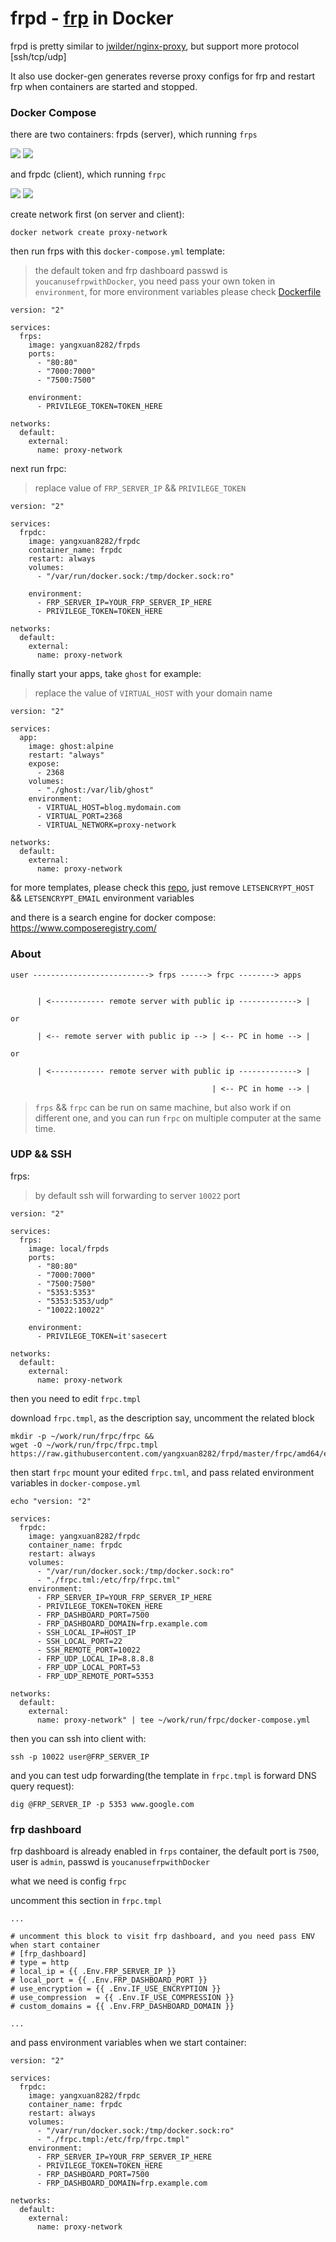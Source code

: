 frpd - [frp](https://github.com/fatedier/frp) in Docker
===

frpd is pretty similar to [jwilder/nginx-proxy](https://github.com/jwilder/nginx-proxy), but support more protocol [ssh/tcp/udp] 

It also use docker-gen generates reverse proxy configs for frp and restart frp when containers are started and stopped.

### Docker Compose

there are two containers: frpds (server), which running `frps`

[![](https://images.microbadger.com/badges/image/yangxuan8282/frpds:0.11.0.svg)](https://microbadger.com/images/yangxuan8282/frpds:0.11.0 "Get your own image badge on microbadger.com") [![](https://images.microbadger.com/badges/version/yangxuan8282/frpds:0.11.0.svg)](https://microbadger.com/images/yangxuan8282/frpds:0.11.0 "Get your own version badge on microbadger.com")

and frpdc (client), which running `frpc`

[![](https://images.microbadger.com/badges/image/yangxuan8282/frpdc:0.11.0.svg)](https://microbadger.com/images/yangxuan8282/frpdc:0.11.0 "Get your own image badge on microbadger.com") [![](https://images.microbadger.com/badges/version/yangxuan8282/frpdc:0.11.0.svg)](https://microbadger.com/images/yangxuan8282/frpdc:0.11.0 "Get your own version badge on microbadger.com") 

create network first (on server and client):

```
docker network create proxy-network
```

then run frps with this `docker-compose.yml` template:

> the default token and frp dashboard passwd is `youcanusefrpwithDocker`, you need pass your own token in `environment`, for more environment variables please check [Dockerfile](https://github.com/yangxuan8282/frpd/blob/master/frps/Dockerfile)  

```
version: "2"

services:
  frps:
    image: yangxuan8282/frpds
    ports:
      - "80:80"
      - "7000:7000"
      - "7500:7500"

    environment:
      - PRIVILEGE_TOKEN=TOKEN_HERE

networks:
  default:
    external:
      name: proxy-network
``` 

next run frpc:

> replace value of `FRP_SERVER_IP` && `PRIVILEGE_TOKEN`

```
version: "2"

services:
  frpdc:
    image: yangxuan8282/frpdc
    container_name: frpdc
    restart: always
    volumes:
      - "/var/run/docker.sock:/tmp/docker.sock:ro"

    environment:
      - FRP_SERVER_IP=YOUR_FRP_SERVER_IP_HERE
      - PRIVILEGE_TOKEN=TOKEN_HERE

networks:
  default:
    external:
      name: proxy-network
```

finally start your apps, take `ghost` for example:

> replace the value of `VIRTUAL_HOST` with your domain name

```
version: "2"

services:
  app:
    image: ghost:alpine
    restart: "always"
    expose:
      - 2368
    volumes:
      - "./ghost:/var/lib/ghost"
    environment:
      - VIRTUAL_HOST=blog.mydomain.com
      - VIRTUAL_PORT=2368
      - VIRTUAL_NETWORK=proxy-network

networks:
  default:
    external:
      name: proxy-network
```

for more templates, please check this [repo](https://github.com/yangxuan8282/docker-recipes), just remove `LETSENCRYPT_HOST` && `LETSENCRYPT_EMAIL` environment variables

and there is a search engine for docker compose: https://www.composeregistry.com/

### About

```
user --------------------------> frps ------> frpc --------> apps


      | <------------ remote server with public ip -------------> |

or   

      | <-- remote server with public ip --> | <-- PC in home --> |

or

      | <------------ remote server with public ip -------------> |

                                             | <-- PC in home --> |

```

> `frps` && `frpc` can be run on same machine, but also work if on different one, and you can run `frpc` on multiple computer at the same time.

### UDP && SSH

frps:

> by default ssh will forwarding to server `10022` port

```
version: "2"

services:
  frps:
    image: local/frpds
    ports:
      - "80:80"
      - "7000:7000"
      - "7500:7500"
      - "5353:5353"
      - "5353:5353/udp"
      - "10022:10022"

    environment:
      - PRIVILEGE_TOKEN=it'sasecert

networks:
  default:
    external:
      name: proxy-network
```

then you need to edit `frpc.tmpl`

download `frpc.tmpl`, as the description say, uncomment the related block

```
mkdir -p ~/work/run/frpc/frpc &&
wget -O ~/work/run/frpc/frpc.tmpl https://raw.githubusercontent.com/yangxuan8282/frpd/master/frpc/amd64/etc/frp/frpc.tmpl
```

then start `frpc` mount your edited `frpc.tml`, and pass related environment variables in `docker-compose.yml`

```
echo "version: "2"

services:
  frpdc:
    image: yangxuan8282/frpdc
    container_name: frpdc
    restart: always
    volumes:
      - "/var/run/docker.sock:/tmp/docker.sock:ro"
      - "./frpc.tml:/etc/frp/frpc.tml"
    environment:
      - FRP_SERVER_IP=YOUR_FRP_SERVER_IP_HERE
      - PRIVILEGE_TOKEN=TOKEN_HERE
      - FRP_DASHBOARD_PORT=7500
      - FRP_DASHBOARD_DOMAIN=frp.example.com 
      - SSH_LOCAL_IP=HOST_IP
      - SSH_LOCAL_PORT=22
      - SSH_REMOTE_PORT=10022
      - FRP_UDP_LOCAL_IP=8.8.8.8
      - FRP_UDP_LOCAL_PORT=53
      - FRP_UDP_REMOTE_PORT=5353
 
networks:
  default:
    external:
      name: proxy-network" | tee ~/work/run/frpc/docker-compose.yml
```

then you can ssh into client with:

```
ssh -p 10022 user@FRP_SERVER_IP
```

and you can test udp forwarding(the template in `frpc.tmpl` is forward DNS query request):

```
dig @FRP_SERVER_IP -p 5353 www.google.com
```

### frp dashboard

frp dashboard is already enabled in `frps` container, the default port is `7500`, user is `admin`, passwd is `youcanusefrpwithDocker` 

what we need is config `frpc`

uncomment this section in `frpc.tmpl`

```
...

# uncomment this block to visit frp dashboard, and you need pass ENV when start container
# [frp_dashboard]
# type = http
# local_ip = {{ .Env.FRP_SERVER_IP }}
# local_port = {{ .Env.FRP_DASHBOARD_PORT }}
# use_encryption = {{ .Env.IF_USE_ENCRYPTION }}
# use_compression  = {{ .Env.IF_USE_COMPRESSION }}
# custom_domains = {{ .Env.FRP_DASHBOARD_DOMAIN }}

...
```

and pass environment variables when we start container:

```
version: "2"

services:
  frpdc:
    image: yangxuan8282/frpdc
    container_name: frpdc
    restart: always
    volumes:
      - "/var/run/docker.sock:/tmp/docker.sock:ro"
      - "./frpc.tmpl:/etc/frp/frpc.tmpl" 
    environment:
      - FRP_SERVER_IP=YOUR_FRP_SERVER_IP_HERE
      - PRIVILEGE_TOKEN=TOKEN_HERE
      - FRP_DASHBOARD_PORT=7500 
      - FRP_DASHBOARD_DOMAIN=frp.example.com

networks:
  default:
    external:
      name: proxy-network
```
